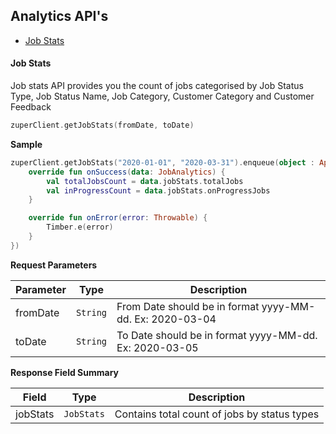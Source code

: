 ## Analytics API's

- [Job Stats](#job-stats-)

#### Job Stats

Job stats API provides you the count of jobs categorised by Job Status Type, Job Status Name, Job Category, Customer Category and Customer Feedback

```kotlin
zuperClient.getJobStats(fromDate, toDate)
```

**Sample**

```kotlin
zuperClient.getJobStats("2020-01-01", "2020-03-31").enqueue(object : ApiCallback<JobAnalytics>() {
    override fun onSuccess(data: JobAnalytics) {
        val totalJobsCount = data.jobStats.totalJobs
        val inProgressCount = data.jobStats.onProgressJobs
    }

    override fun onError(error: Throwable) {
        Timber.e(error)
    }
})
```

**Request Parameters**

| **Parameter** | **Type** | **Description**                                          |
| ------------- | -------- | -------------------------------------------------------- |
| fromDate      | `String` | From Date should be in format yyyy-MM-dd. Ex: 2020-03-04 |
| toDate        | `String` | To Date should be in format yyyy-MM-dd. Ex: 2020-03-05   |

**Response Field Summary**

| **Field** | **Type**   | **Description**                              |
| --------- | ---------- | -------------------------------------------- |
| jobStats  | `JobStats` | Contains total count of jobs by status types |

